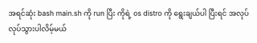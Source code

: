 အရင်ဆုံး bash main.sh ကို run ပြီး ကိုရဲ့  os distro ကို ရွေးချယ်ပါ 
ပြီးရင် အလုပ်လုပ်သွားပါလိမ့်မယ်
